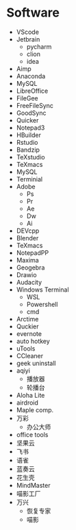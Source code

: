 # Software

-   VScode
-   Jetbrain
    -   pycharm
    -   clion
    -   idea
-   Aimp
-   Anaconda
-   MySQL
-   LibreOffice
-   FileGee
-   FreeFileSync
-   GoodSync
-   Quicker
-   Notepad3
-   HBuilder
-   Rstudio
-   Bandzip
-   TeXstudio
-   TeXmacs
-   MySQL
-   Terminial
-   Adobe
    -   Ps
    -   Pr
    -   Ae
    -   Dw
    -   Ai
-   DEVcpp
-   Blender
-   TeXmacs
-   NotepadPP
-   Maxima
-   Geogebra
-   Drawio
-   Audacity
-   Windows Terminal
    -   WSL
    -   Powershell
    -   cmd
-   Arctime
-   Quckier
-   evernote
-   auto hotkey
-   uTools
-   CCleaner
-   geek uninstall
-   aqiyi
    -   播放器
    -   轮播台
-   Aloha Lite
-   airdroid
-   Maple comp.
-   万彩
    -   办公大师
-   office tools
-   坚果云
-   飞书
-   语雀
-   蓝奏云
-   花生壳
-   MindMaster
-   喵影工厂
-   万兴
    -   恢复专家
    -   喵影